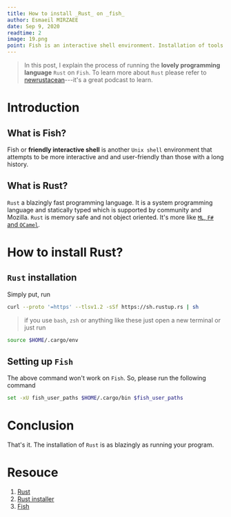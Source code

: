 ```yaml
---
title: How to install _Rust_ on _fish_
author: Esmaeil MIRZAEE
date: Sep 9, 2020
readtime: 2
image: 19.png
point: Fish is an interactive shell environment. Installation of tools or programming languages on it is somehow tricky due to its way of working.
---
```


> In this post, I explain the process of running the **lovely programming language** `Rust` on `Fish`. To learn more about `Rust` please refer to [newrustacean](https://newrustacean.com/)---it's a great podcast to learn.

# Introduction

## What is Fish?

Fish or **friendly interactive shell** is another `Unix shell` environment that attempts to be more interactive and and user-friendly than those with a long history.

## What is Rust?

`Rust` a blazingly fast programming language. It is a system programming language and statically typed which is supported by community and Mozilla. `Rust` is memory safe and not object oriented. It's more like [`ML`, `F#` and `OCamel`](https://newrustacean.com/show_notes/e000/index.html).

# How to install Rust?

## `Rust` installation

Simply put, run

```Bash
curl --proto '=https' --tlsv1.2 -sSf https://sh.rustup.rs | sh
```

> if you use `bash`, `zsh` or anything like these just open a new terminal or just run

```bash
source $HOME/.cargo/env
```

## Setting up `Fish`

The above command won't work on `Fish`. So, please run the following command

```bash
set -xU fish_user_paths $HOME/.cargo/bin $fish_user_paths
```

# Conclusion

That's it. The installation of `Rust` is as blazingly as running your program.

# Resouce

1. [Rust](https://www.rust-lang.org/)
1. [Rust installer](https://rustup.rs/)
1. [Fish](https://fishshell.com/)
